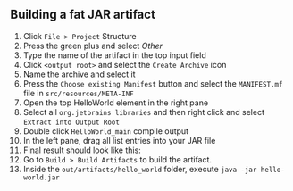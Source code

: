 Building a fat JAR artifact
---------------------------

1. Click ```File > Project``` Structure
2. Press the green plus and select *Other*
3. Type the name of the artifact in the top input field
4. Click ```<output root>``` and select the ```Create Archive``` icon
5. Name the archive and select it
6. Press the ```Choose existing Manifest``` button and select the ```MANIFEST.mf``` file in ```src/resources/META-INF```
7. Open the top HelloWorld element in the right pane
8. Select all ```org.jetbrains libraries``` and then right click and select ```Extract into Output Root```
9. Double click ```HelloWorld_main``` compile output
10. In the left pane, drag all list entries into your JAR file
11. Final result should look like this:
12. Go to ```Build > Build Artifacts``` to build the artifact.
13. Inside the ```out/artifacts/hello_world``` folder, execute ```java -jar hello-world.jar```
